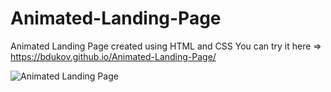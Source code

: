 # Animated-Landing-Page
Animated Landing Page created using HTML and CSS
You can try it here => https://bdukov.github.io/Animated-Landing-Page/

![Animated Landing Page](https://github.com/BDukov/Animated-Landing-Page/assets/107854265/66d1a7b0-1a11-46c0-843c-3f25398b2133)
